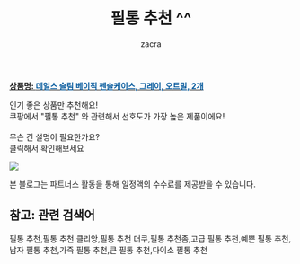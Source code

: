 ﻿---
layout: post
title:  "필통 추천 ^^"
author: zacra
categories: [ 아이템 ]
tags: [필통 추천,필통 추천 클리앙,필통 추천 더쿠,필통 추천좀,고급 필통 추천,예쁜 필통 추천,남자 필통 추천,가죽 필통 추천,큰 필통 추천,다이소 필통 추천]
image: https://static.coupangcdn.com/image/retail/images/2020/06/01/10/3/f8802982-9ecf-4f58-9caf-d75a018dc669.jpg 
description: "쿠팡에서 필통 추천 관련 키워드로 가장 고객 선호도가 높은 제품이랍니다."
rating: 4.5
---

<a href="https://link.coupang.com/re/AFFSDP?lptag=AF8407795&pageKey=1663234555&itemId=2833899744&vendorItemId=70823312274&traceid=V0-153-4049550069ebd536"><b>상품명: <font color='#01579B'>데얼스 슬림 베이직 펜슬케이스, 그레이, 오트밀, 2개</font></b></a>

인기 좋은 상품만 추천해요!<br/>
쿠팡에서 "필통 추천" 와 관련해서 선호도가 가장 높은 제품이에요!<br/><br/>
무슨 긴 설명이 필요한가요?  
클릭해서 확인해보세요


<a href="https://link.coupang.com/re/AFFSDP?lptag=AF8407795&pageKey=1663234555&itemId=2833899744&vendorItemId=70823312274&traceid=V0-153-4049550069ebd536"><img src="https://thumbnail6.coupangcdn.com/thumbnails/remote/q89/image/retail/images/2020/06/04/20/2/4fd776e3-aa51-44db-90a5-96c6c0a15c82.jpg"></a> 

본 블로그는 파트너스 활동을 통해 일정액의 수수료를 제공받을 수 있습니다.

## 참고: 관련 검색어    
필통 추천,필통 추천 클리앙,필통 추천 더쿠,필통 추천좀,고급 필통 추천,예쁜 필통 추천,남자 필통 추천,가죽 필통 추천,큰 필통 추천,다이소 필통 추천